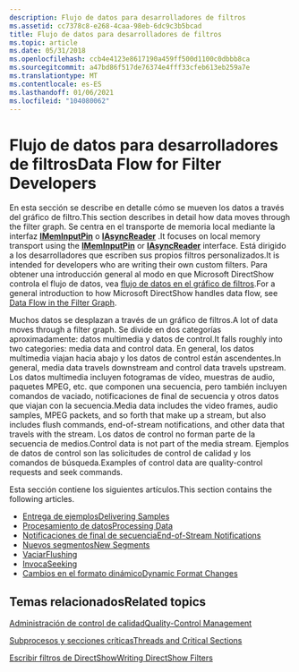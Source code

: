 ```yaml
---
description: Flujo de datos para desarrolladores de filtros
ms.assetid: cc7378c8-e268-4caa-98eb-6dc9c3b5bcad
title: Flujo de datos para desarrolladores de filtros
ms.topic: article
ms.date: 05/31/2018
ms.openlocfilehash: ccb4e4123e8617190a459ff500d1100c0dbbb8ca
ms.sourcegitcommit: a47bd86f517de76374e4fff33cfeb613eb259a7e
ms.translationtype: MT
ms.contentlocale: es-ES
ms.lasthandoff: 01/06/2021
ms.locfileid: "104080062"
---
```

# <a name="data-flow-for-filter-developers"></a><span data-ttu-id="1f82a-103">Flujo de datos para desarrolladores de filtros</span><span class="sxs-lookup"><span data-stu-id="1f82a-103">Data Flow for Filter Developers</span></span>

<span data-ttu-id="1f82a-104">En esta sección se describe en detalle cómo se mueven los datos a través del gráfico de filtro.</span><span class="sxs-lookup"><span data-stu-id="1f82a-104">This section describes in detail how data moves through the filter graph.</span></span> <span data-ttu-id="1f82a-105">Se centra en el transporte de memoria local mediante la interfaz [**IMemInputPin**](/windows/desktop/api/Strmif/nn-strmif-imeminputpin) o [**IAsyncReader**](/windows/desktop/api/Strmif/nn-strmif-iasyncreader) .</span><span class="sxs-lookup"><span data-stu-id="1f82a-105">It focuses on local memory transport using the [**IMemInputPin**](/windows/desktop/api/Strmif/nn-strmif-imeminputpin) or [**IAsyncReader**](/windows/desktop/api/Strmif/nn-strmif-iasyncreader) interface.</span></span> <span data-ttu-id="1f82a-106">Está dirigido a los desarrolladores que escriben sus propios filtros personalizados.</span><span class="sxs-lookup"><span data-stu-id="1f82a-106">It is intended for developers who are writing their own custom filters.</span></span> <span data-ttu-id="1f82a-107">Para obtener una introducción general al modo en que Microsoft DirectShow controla el flujo de datos, vea [flujo de datos en el gráfico de filtros](data-flow-in-the-filter-graph.md).</span><span class="sxs-lookup"><span data-stu-id="1f82a-107">For a general introduction to how Microsoft DirectShow handles data flow, see [Data Flow in the Filter Graph](data-flow-in-the-filter-graph.md).</span></span>

<span data-ttu-id="1f82a-108">Muchos datos se desplazan a través de un gráfico de filtros.</span><span class="sxs-lookup"><span data-stu-id="1f82a-108">A lot of data moves through a filter graph.</span></span> <span data-ttu-id="1f82a-109">Se divide en dos categorías aproximadamente: datos multimedia y datos de control.</span><span class="sxs-lookup"><span data-stu-id="1f82a-109">It falls roughly into two categories: media data and control data.</span></span> <span data-ttu-id="1f82a-110">En general, los datos multimedia viajan hacia abajo y los datos de control están ascendentes.</span><span class="sxs-lookup"><span data-stu-id="1f82a-110">In general, media data travels downstream and control data travels upstream.</span></span> <span data-ttu-id="1f82a-111">Los datos multimedia incluyen fotogramas de vídeo, muestras de audio, paquetes MPEG, etc. que componen una secuencia, pero también incluyen comandos de vaciado, notificaciones de final de secuencia y otros datos que viajan con la secuencia.</span><span class="sxs-lookup"><span data-stu-id="1f82a-111">Media data includes the video frames, audio samples, MPEG packets, and so forth that make up a stream, but also includes flush commands, end-of-stream notifications, and other data that travels with the stream.</span></span> <span data-ttu-id="1f82a-112">Los datos de control no forman parte de la secuencia de medios.</span><span class="sxs-lookup"><span data-stu-id="1f82a-112">Control data is not part of the media stream.</span></span> <span data-ttu-id="1f82a-113">Ejemplos de datos de control son las solicitudes de control de calidad y los comandos de búsqueda.</span><span class="sxs-lookup"><span data-stu-id="1f82a-113">Examples of control data are quality-control requests and seek commands.</span></span>

<span data-ttu-id="1f82a-114">Esta sección contiene los siguientes artículos.</span><span class="sxs-lookup"><span data-stu-id="1f82a-114">This section contains the following articles.</span></span>

-   [<span data-ttu-id="1f82a-115">Entrega de ejemplos</span><span class="sxs-lookup"><span data-stu-id="1f82a-115">Delivering Samples</span></span>](delivering-samples.md)
-   [<span data-ttu-id="1f82a-116">Procesamiento de datos</span><span class="sxs-lookup"><span data-stu-id="1f82a-116">Processing Data</span></span>](processing-data.md)
-   [<span data-ttu-id="1f82a-117">Notificaciones de final de secuencia</span><span class="sxs-lookup"><span data-stu-id="1f82a-117">End-of-Stream Notifications</span></span>](end-of-stream-notifications.md)
-   [<span data-ttu-id="1f82a-118">Nuevos segmentos</span><span class="sxs-lookup"><span data-stu-id="1f82a-118">New Segments</span></span>](new-segments.md)
-   [<span data-ttu-id="1f82a-119">Vaciar</span><span class="sxs-lookup"><span data-stu-id="1f82a-119">Flushing</span></span>](flushing.md)
-   [<span data-ttu-id="1f82a-120">Invoca</span><span class="sxs-lookup"><span data-stu-id="1f82a-120">Seeking</span></span>](seeking.md)
-   [<span data-ttu-id="1f82a-121">Cambios en el formato dinámico</span><span class="sxs-lookup"><span data-stu-id="1f82a-121">Dynamic Format Changes</span></span>](dynamic-format-changes.md)

## <a name="related-topics"></a><span data-ttu-id="1f82a-122">Temas relacionados</span><span class="sxs-lookup"><span data-stu-id="1f82a-122">Related topics</span></span>

<dl> <dt>

[<span data-ttu-id="1f82a-123">Administración de control de calidad</span><span class="sxs-lookup"><span data-stu-id="1f82a-123">Quality-Control Management</span></span>](quality-control-management.md)
</dt> <dt>

[<span data-ttu-id="1f82a-124">Subprocesos y secciones críticas</span><span class="sxs-lookup"><span data-stu-id="1f82a-124">Threads and Critical Sections</span></span>](threads-and-critical-sections.md)
</dt> <dt>

[<span data-ttu-id="1f82a-125">Escribir filtros de DirectShow</span><span class="sxs-lookup"><span data-stu-id="1f82a-125">Writing DirectShow Filters</span></span>](writing-directshow-filters.md)
</dt> </dl>

 

 



